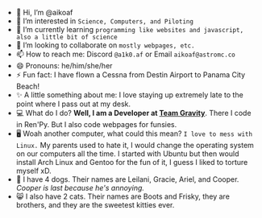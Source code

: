- 👋 Hi, I’m @aikoaf
- 👀 I’m interested in `Science, Computers, and Piloting`
- 🌱 I’m currently learning `programming like websites and javascript, also a little bit of science`
- 💞️ I’m looking to collaborate on `mostly webpages, etc.`
- 📫 How to reach me: Discord `@a1k0.af` or Email `aikoaf@astromc.co`
- 😄 Pronouns: he/him/she/her
- ⚡ Fun fact: I have flown a Cessna from Destin Airport to Panama City Beach!
- ✨ A little something about me: I love staying up extremely late to the point where I pass out at my desk.
- 💻 What do I do? **Well, I am a Developer at <ins>Team Gravity</ins>**. There I code in Ren'Py. But I also code webpages for funsies.
- 🖥️ Woah another computer, what could this mean? `I love to mess with Linux.` My parents used to hate it, I would change the operating system on our computers all the time. I started with Ubuntu but then would install Arch Linux and Gentoo for the fun of it, I guess I liked to torture myself xD.
- 🐶 I have 4 dogs. Their names are Leilani, Gracie, Ariel, and Cooper. *Cooper is last because he's annoying.*
- 😸 I also have 2 cats. Their names are Boots and Frisky, they are brothers, and they are the sweetest kitties ever.
<!---
aikoaf/aikoaf is a ✨ special ✨ repository because its `README.md` (this file) appears on your GitHub profile.
You can click the Preview link to take a look at your changes.
--->
